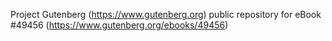 Project Gutenberg (https://www.gutenberg.org) public repository for
eBook #49456 (https://www.gutenberg.org/ebooks/49456)
